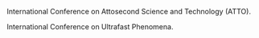 International Conference on Attosecond Science and Technology (ATTO).

International Conference on Ultrafast Phenomena.
